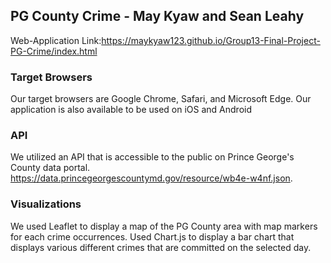 ## PG County Crime - May Kyaw and Sean Leahy

Web-Application Link:https://maykyaw123.github.io/Group13-Final-Project-PG-Crime/index.html

### Target Browsers
Our target browsers are Google Chrome, Safari, and Microsoft Edge. Our application is also available to be used on iOS and Android

### API
We utilized an API that is accessible to the public on Prince George's County data portal. 
https://data.princegeorgescountymd.gov/resource/wb4e-w4nf.json.

### Visualizations
We used Leaflet to display a map of the PG County area with map markers for each crime occurrences. Used Chart.js to display a bar chart that displays various different crimes that are committed on the selected day. 

